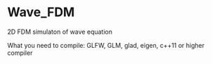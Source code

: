 # Wave_FDM

[](Wave_FDM2.gif)
2D FDM simulaton of wave equation

What you need to compile: GLFW, GLM, glad, eigen, c++11 or higher compiler
